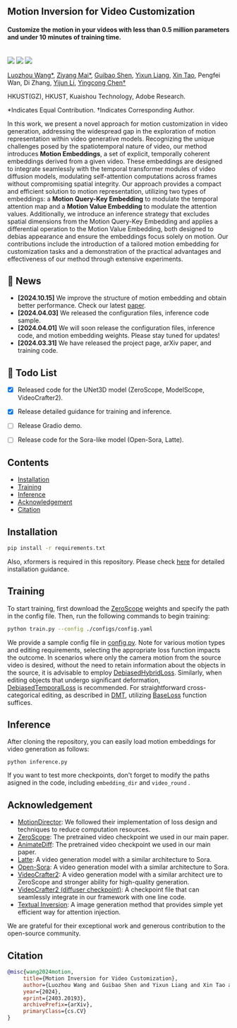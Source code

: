 ## Motion Inversion for Video Customization
<h4>Customize the motion in your videos with less than 0.5 million parameters and under 10 minutes of training time.</h4>
<br>
    <a href="https://arxiv.org/abs/2403.20193"><img src='https://img.shields.io/badge/arXiv-2403.20193-b31b1b.svg'></a>
    <a href='https://wileewang.github.io/MotionInversion/'><img src='https://img.shields.io/badge/Project_Page-MotionInversion-blue'></a>
    <a href='https://huggingface.co/spaces/'><img src='https://img.shields.io/badge/%F0%9F%A4%97%20Hugging%20Face-Spaces(coming soon)-yellow'></a>
<!--     <a href='https://www.youtube.com/watch?v=Wq93zi8bE3U'><img src='https://img.shields.io/badge/Demo_Video-MotionDirector-red'></a> -->
<br>

[Luozhou Wang*](https://wileewang.github.io/), [Ziyang Mai*](https://ziyang1106.github.io/), [Guibao Shen](), [Yixun Liang](https://yixunliang.github.io/), [Xin Tao](http://www.xtao.website/), Pengfei Wan, Di Zhang, [Yijun Li](https://yijunmaverick.github.io/), [Yingcong Chen†](https://www.yingcong.me)

HKUST(GZ), HKUST, Kuaishou Technology, Adobe Research.

*Indicates Equal Contribution. †Indicates Corresponding Author.

In this work, we present a novel approach for motion customization in video generation, addressing the widespread gap in the exploration of motion representation within video generative models. Recognizing the unique challenges posed by the spatiotemporal nature of video, our method introduces **Motion Embeddings**, a set of explicit, temporally coherent embeddings derived from a given video. These embeddings are designed to integrate seamlessly with the temporal transformer modules of video diffusion models, modulating self-attention computations across frames without compromising spatial integrity. Our approach provides a compact and efficient solution to motion representation, utilizing two types of embeddings: a **Motion Query-Key Embedding** to modulate the temporal attention map and a **Motion Value Embedding** to modulate the attention values. Additionally, we introduce an inference strategy that excludes spatial dimensions from the Motion Query-Key Embedding and applies a differential operation to the Motion Value Embedding, both designed to debias appearance and ensure the embeddings focus solely on motion. Our contributions include the introduction of a tailored motion embedding for customization tasks and a demonstration of the practical advantages and effectiveness of our method through extensive experiments.


## 📰 News
* **[2024.10.15]** We improve the structure of motion embedding and obtain better performance. Check our latest [paper](https://arxiv.org/abs/2403.20193).
* **[2024.04.03]** We released the configuration files, inference code sample.
* **[2024.04.01]** We will soon release the configuration files, inference code, and motion embedding weights. Please stay tuned for updates!
* **[2024.03.31]** We have released the project page, arXiv paper, and training code.

## 🚧 Todo List
* [x] Released code for the UNet3D model (ZeroScope, ModelScope, VideoCrafter2).
* [x] Release detailed guidance for training and inference.
* [ ] Release Gradio demo.
* [ ] Release code for the Sora-like model (Open-Sora, Latte).



## Contents

* [Installation](#installation)
* [Training](#training)
* [Inference](#inference)
* [Acknowledgement](#acknowledgement)
* [Citation](#citation)

<!-- * [Motion Embeddings Hub](#motion-embeddings-hub) -->

## Installation

```bash
pip install -r requirements.txt
```
Also, xformers is required in this repository. Please check [here](https://github.com/facebookresearch/xformers) for detailed installation guidance.

## Training

To start training, first download the [ZeroScope](https://huggingface.co/cerspense/zeroscope_v2_576w) weights and specify the path in the config file. Then, run the following commands to begin training:

```bash
python train.py --config ./configs/config.yaml
```
We provide a sample config file in [config.py](./configs/config.yaml). 
Note for various motion types and editing requirements, selecting the appropriate loss function impacts the outcome. In scenarios where only the camera motion from the source video is desired, without the need to retain information about the objects in the source, it is advisable to employ [DebiasedHybridLoss](./loss/debiased_hybrid_loss.py). Similarly, when editing objects that undergo significant deformation, [DebiasedTemporalLoss](./loss/debiased_temporal_loss.py) is recommended. For straightforward cross-categorical editing, as described in [DMT]('https://diffusion-motion-transfer.github.io/'), utilizing [BaseLoss](./loss/base_loss.py) function suffices.

## Inference
After cloning the repository, you can easily load motion embeddings for video generation as follows:

```
python inference.py
```

If you want to test more checkpoints, don't forget to modify the paths asigned in the code, including ```embedding_dir``` and ```video_round``` .

## Acknowledgement

* [MotionDirector](https://github.com/showlab/MotionDirector): We followed their implementation of loss design and techniques to reduce computation resources.
* [ZeroScope](https://huggingface.co/cerspense/zeroscope_v2_576w): The pretrained video checkpoint we used in our main paper.
* [AnimateDiff](https://github.com/guoyww/animatediff/): The pretrained video checkpoint we used in our main paper.
* [Latte](https://github.com/Vchitect/Latte): A video generation model with a similar architecture to Sora.
* [Open-Sora](https://github.com/hpcaitech/Open-Sora): A video generation model with a similar architecture to Sora.
* [VideoCrafter2](https://github.com/AILab-CVC/VideoCrafter): A video generation model with a similar architect ure to ZeroScope and stronger ability for high-quality generation.
* [VideoCrafter2 (diffuser checkpoint)](https://hf-mirror.com/adamdad/videocrafterv2_diffusers): A checkpoint file that can seamlessly integrate in our framework with one line code.
* [Textual Inversion](https://github.com/rinongal/textual_inversion): A image generation method that provides simple yet efficient way for attention injection.

We are grateful for their exceptional work and generous contribution to the open-source community.

## Citation

 ```bibtex
@misc{wang2024motion,
      title={Motion Inversion for Video Customization}, 
      author={Luozhou Wang and Guibao Shen and Yixun Liang and Xin Tao and Pengfei Wan and Di Zhang and Yijun Li and Yingcong Chen},
      year={2024},
      eprint={2403.20193},
      archivePrefix={arXiv},
      primaryClass={cs.CV}
}
``` 

<!-- ## Star History

[![Star History Chart](https://api.star-history.com/svg?repos=hpcaitech/Open-Sora&type=Date)](https://star-history.com/#hpcaitech/Open-Sora&Date) -->
